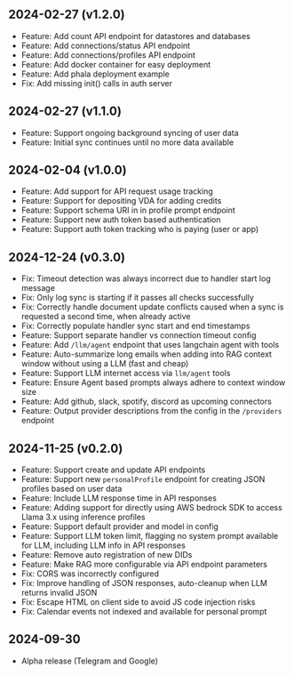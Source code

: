 2024-02-27 (v1.2.0)
------------------

- Feature: Add count API endpoint for datastores and databases
- Feature: Add connections/status API endpoint
- Feature: Add connections/profiles API endpoint
- Feature: Add docker container for easy deployment
- Feature: Add phala deployment example
- Fix: Add missing init() calls in auth server

2024-02-27 (v1.1.0)
------------------

- Feature: Support ongoing background syncing of user data
- Feature: Initial sync continues until no more data available

2024-02-04 (v1.0.0)
------------------

- Feature: Add support for API request usage tracking
- Feature: Support for depositing VDA for adding credits
- Feature: Support schema URI in in profile prompt endpoint
- Feature: Support new auth token based authentication
- Feature: Support auth token tracking who is paying (user or app)

2024-12-24 (v0.3.0)
------------------

- Fix: Timeout detection was always incorrect due to handler start log message
- Fix: Only log sync is starting if it passes all checks successfully
- Fix: Correctly handle document update conflicts caused when a sync is requested a second time, when already active
- Fix: Correctly populate handler sync start and end timestamps
- Feature: Support separate handler vs connection timeout config
- Feature: Add `/llm/agent` endpoint that uses langchain agent with tools
- Feature: Auto-summarize long emails when adding into RAG context window without using a LLM (fast and cheap)
- Feature: Support LLM internet access via `llm/agent` tools
- Feature: Ensure Agent based prompts always adhere to context window size
- Feature: Add github, slack, spotify, discord as upcoming connectors
- Feature: Output provider descriptions from the config in the `/providers` endpoint

2024-11-25 (v0.2.0)
------------------

- Feature: Support create and update API endpoints
- Feature: Support new `personalProfile` endpoint for creating JSON profiles based on user data
- Feature: Include LLM response time in API responses
- Feature: Adding support for directly using AWS bedrock SDK to access Llama 3.x using inference profiles
- Feature: Support default provider and model in config
- Feature: Support LLM token limit, flagging no system prompt available for LLM, including LLM info in API responses
- Feature: Remove auto registration of new DIDs
- Feature: Make RAG more configurable via API endpoint parameters
- Fix: CORS was incorrectly configured
- Fix: Improve handling of JSON responses, auto-cleanup when LLM returns invalid JSON
- Fix: Escape HTML on client side to avoid JS code injection risks
- Fix: Calendar events not indexed and available for personal prompt

2024-09-30
------------------

- Alpha release (Telegram and Google)